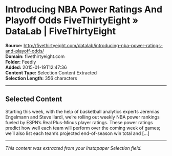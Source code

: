 # Introducing NBA Power Ratings And Playoff Odds FiveThirtyEight » DataLab | FiveThirtyEight

**Source:** http://fivethirtyeight.com/datalab/introducing-nba-power-ratings-and-playoff-odds/  
**Domain:** fivethirtyeight.com  
**Folder:** Feedly  
**Added:** 2015-01-19T12:47:36  
**Content Type:** Selection Content Extracted  
**Selection Length:** 356 characters  


---

## Selected Content

Starting this week, with the help of basketball analytics experts Jeremias Engelmann and Steve Ilardi, we’re rolling out weekly NBA power rankings fueled by ESPN’s Real Plus-Minus player ratings. These power ratings predict how well each team will perform over the coming week of games; we’ll also list each team’s projected end-of-season win total and […]

---

*This content was extracted from your Instapaper Selection field.*